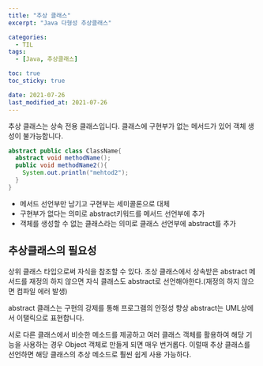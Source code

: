 ```yaml
---
title: "추상 클래스"
excerpt: "Java 다형성 추상클래스"

categories:
  - TIL
tags:
  - [Java, 추상클래스]

toc: true
toc_sticky: true

date: 2021-07-26
last_modified_at: 2021-07-26
---
```


추상 클래스는 상속 전용 클래스입니다. 클래스에 구현부가 없는 메서드가 있어 객체 생성이 불가능합니다.

```java
abstract public class ClassName{
  abstract void methodName();
  public void methodName2(){
    System.out.println("mehtod2");
  }
}
```

- 메서드 선언부만 남기고 구현부는 세미콜론으로 대체
- 구현부가 없다는 의미로 abstract키워드를 메서드 선언부에 추가
- 객체를 생성할 수 없는 클래스라는 의미로 클래스 선언부에 abstract를 추가

## 추상클래스의 필요성

상위 클래스 타입으로써 자식을 참조할 수 있다.
조상 클래스에서 상속받은 abstract 메서드를 재정의 하지 않으면 자식 클래스도 abstract로 선언해야한다.(재정의 하지 않으면 컴파일 에러 발생)

abstract 클래스는 구현의 강제를 통해 프로그램의 안정성 향상
abstract는 UML상에서 이탤릭으로 표현합니다.

서로 다른 클래스에서 비슷한 메소드를 제공하고 여러 클래스 객체를 활용하여 해당 기능을 사용하는 경우 Object 객체로 만들게 되면 매우 번거롭다. 이럴때 추상 클래스를 선언하면 해당 클래스의 추상 메소드로 훨씬 쉽게 사용 가능하다.
